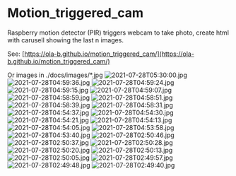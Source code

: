 # Motion_triggered_cam
Raspberry motion detector (PIR) triggers webcam to take photo, create html with carusell showing the last n images.

See: [https://ola-b.github.io/motion_triggered_cam/](https://ola-b.github.io/motion_triggered_cam/)


Or images in ./docs/images/*.jpg
![2021-07-28T05:30:00.jpg](https://github.com/Ola-B/motion_triggered_cam/blob/main/docs/images/2021-07-28T05:30:00.jpg "2021-07-28T05:30:00.jpg")
![2021-07-28T04:59:36.jpg](https://github.com/Ola-B/motion_triggered_cam/blob/main/docs/images/2021-07-28T04:59:36.jpg "2021-07-28T04:59:36.jpg")
![2021-07-28T04:59:24.jpg](https://github.com/Ola-B/motion_triggered_cam/blob/main/docs/images/2021-07-28T04:59:24.jpg "2021-07-28T04:59:24.jpg")
![2021-07-28T04:59:15.jpg](https://github.com/Ola-B/motion_triggered_cam/blob/main/docs/images/2021-07-28T04:59:15.jpg "2021-07-28T04:59:15.jpg")
![2021-07-28T04:59:07.jpg](https://github.com/Ola-B/motion_triggered_cam/blob/main/docs/images/2021-07-28T04:59:07.jpg "2021-07-28T04:59:07.jpg")
![2021-07-28T04:58:59.jpg](https://github.com/Ola-B/motion_triggered_cam/blob/main/docs/images/2021-07-28T04:58:59.jpg "2021-07-28T04:58:59.jpg")
![2021-07-28T04:58:51.jpg](https://github.com/Ola-B/motion_triggered_cam/blob/main/docs/images/2021-07-28T04:58:51.jpg "2021-07-28T04:58:51.jpg")
![2021-07-28T04:58:39.jpg](https://github.com/Ola-B/motion_triggered_cam/blob/main/docs/images/2021-07-28T04:58:39.jpg "2021-07-28T04:58:39.jpg")
![2021-07-28T04:58:31.jpg](https://github.com/Ola-B/motion_triggered_cam/blob/main/docs/images/2021-07-28T04:58:31.jpg "2021-07-28T04:58:31.jpg")
![2021-07-28T04:54:37.jpg](https://github.com/Ola-B/motion_triggered_cam/blob/main/docs/images/2021-07-28T04:54:37.jpg "2021-07-28T04:54:37.jpg")
![2021-07-28T04:54:30.jpg](https://github.com/Ola-B/motion_triggered_cam/blob/main/docs/images/2021-07-28T04:54:30.jpg "2021-07-28T04:54:30.jpg")
![2021-07-28T04:54:21.jpg](https://github.com/Ola-B/motion_triggered_cam/blob/main/docs/images/2021-07-28T04:54:21.jpg "2021-07-28T04:54:21.jpg")
![2021-07-28T04:54:13.jpg](https://github.com/Ola-B/motion_triggered_cam/blob/main/docs/images/2021-07-28T04:54:13.jpg "2021-07-28T04:54:13.jpg")
![2021-07-28T04:54:05.jpg](https://github.com/Ola-B/motion_triggered_cam/blob/main/docs/images/2021-07-28T04:54:05.jpg "2021-07-28T04:54:05.jpg")
![2021-07-28T04:53:58.jpg](https://github.com/Ola-B/motion_triggered_cam/blob/main/docs/images/2021-07-28T04:53:58.jpg "2021-07-28T04:53:58.jpg")
![2021-07-28T04:53:40.jpg](https://github.com/Ola-B/motion_triggered_cam/blob/main/docs/images/2021-07-28T04:53:40.jpg "2021-07-28T04:53:40.jpg")
![2021-07-28T02:50:46.jpg](https://github.com/Ola-B/motion_triggered_cam/blob/main/docs/images/2021-07-28T02:50:46.jpg "2021-07-28T02:50:46.jpg")
![2021-07-28T02:50:37.jpg](https://github.com/Ola-B/motion_triggered_cam/blob/main/docs/images/2021-07-28T02:50:37.jpg "2021-07-28T02:50:37.jpg")
![2021-07-28T02:50:28.jpg](https://github.com/Ola-B/motion_triggered_cam/blob/main/docs/images/2021-07-28T02:50:28.jpg "2021-07-28T02:50:28.jpg")
![2021-07-28T02:50:20.jpg](https://github.com/Ola-B/motion_triggered_cam/blob/main/docs/images/2021-07-28T02:50:20.jpg "2021-07-28T02:50:20.jpg")
![2021-07-28T02:50:13.jpg](https://github.com/Ola-B/motion_triggered_cam/blob/main/docs/images/2021-07-28T02:50:13.jpg "2021-07-28T02:50:13.jpg")
![2021-07-28T02:50:05.jpg](https://github.com/Ola-B/motion_triggered_cam/blob/main/docs/images/2021-07-28T02:50:05.jpg "2021-07-28T02:50:05.jpg")
![2021-07-28T02:49:57.jpg](https://github.com/Ola-B/motion_triggered_cam/blob/main/docs/images/2021-07-28T02:49:57.jpg "2021-07-28T02:49:57.jpg")
![2021-07-28T02:49:48.jpg](https://github.com/Ola-B/motion_triggered_cam/blob/main/docs/images/2021-07-28T02:49:48.jpg "2021-07-28T02:49:48.jpg")
![2021-07-28T02:49:40.jpg](https://github.com/Ola-B/motion_triggered_cam/blob/main/docs/images/2021-07-28T02:49:40.jpg "2021-07-28T02:49:40.jpg")
